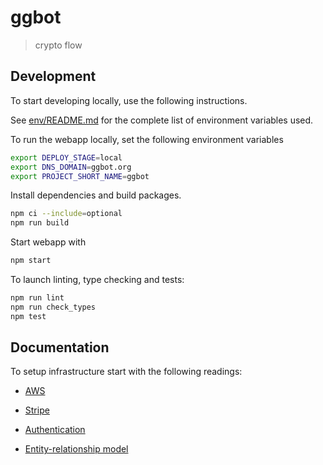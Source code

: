 # ggbot

> crypto flow

## Development

To start developing locally, use the following instructions.

See [env/README.md](./env/README.md) for the complete list of environment variables used.

To run the webapp locally, set the following environment variables

```sh
export DEPLOY_STAGE=local
export DNS_DOMAIN=ggbot.org
export PROJECT_SHORT_NAME=ggbot
```

Install dependencies and build packages.

```sh
npm ci --include=optional
npm run build
```

Start webapp with

```sh
npm start
```

To launch linting, type checking and tests:

```sh
npm run lint
npm run check_types
npm test
```

## Documentation

To setup infrastructure start with the following readings:

-   [AWS](./infrastructure/docs/aws-bootstrap.md)
-   [Stripe](./stripe/docs/stripe-bootstrap.md)

-   [Authentication](./authentication/README.md)
-   [Entity-relationship model](./models/docs/entity-relationship.md)

